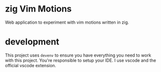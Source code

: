 # zig Vim Motions <!-- omit in toc -->

Web application to experiment with vim motions written in zig.

# development

This project uses `devenv` to ensure you have everything you need to work with this project. You're responsible to setup your IDE. I use vscode and the official vscode extension.